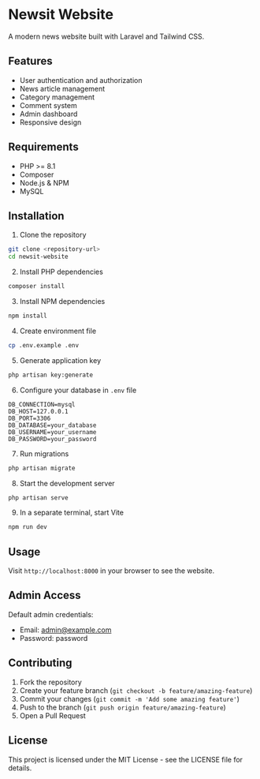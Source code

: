 # Newsit Website

A modern news website built with Laravel and Tailwind CSS.

## Features

- User authentication and authorization
- News article management
- Category management
- Comment system
- Admin dashboard
- Responsive design

## Requirements

- PHP >= 8.1
- Composer
- Node.js & NPM
- MySQL

## Installation

1. Clone the repository
```bash
git clone <repository-url>
cd newsit-website
```

2. Install PHP dependencies
```bash
composer install
```

3. Install NPM dependencies
```bash
npm install
```

4. Create environment file
```bash
cp .env.example .env
```

5. Generate application key
```bash
php artisan key:generate
```

6. Configure your database in `.env` file
```
DB_CONNECTION=mysql
DB_HOST=127.0.0.1
DB_PORT=3306
DB_DATABASE=your_database
DB_USERNAME=your_username
DB_PASSWORD=your_password
```

7. Run migrations
```bash
php artisan migrate
```

8. Start the development server
```bash
php artisan serve
```

9. In a separate terminal, start Vite
```bash
npm run dev
```

## Usage

Visit `http://localhost:8000` in your browser to see the website.

## Admin Access

Default admin credentials:
- Email: admin@example.com
- Password: password

## Contributing

1. Fork the repository
2. Create your feature branch (`git checkout -b feature/amazing-feature`)
3. Commit your changes (`git commit -m 'Add some amazing feature'`)
4. Push to the branch (`git push origin feature/amazing-feature`)
5. Open a Pull Request

## License

This project is licensed under the MIT License - see the LICENSE file for details.
